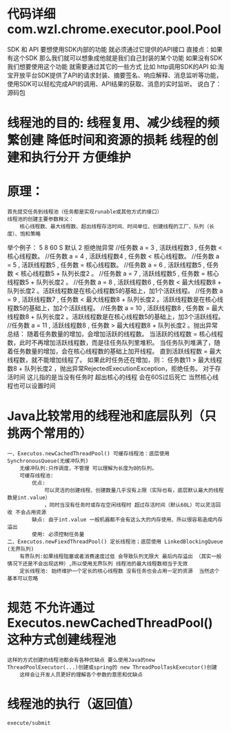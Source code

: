 #  代码详细com.wzl.chrome.executor.pool.Pool


SDK 和 API  要想使用SDK内部的功能 就必须通过它提供的API接口
    直接点：如果有这个SDK 那么我们就可以想象成他就是我们自己封装的某个功能
            如果没有SDK 我们想要使用这个功能 就需要通过其它的一些方式 比如 http调用SDK的API
            如:淘宝开放平台SDK提供了API的请求封装、摘要签名、响应解释、消息监听等功能，使用SDK可以轻松完成API的调用、API结果的获取、消息的实时监听。
    说白了：源码包
# 线程池的目的: 线程复用、减少线程的频繁创建 降低时间和资源的损耗 线程的创建和执行分开 方便维护
# 原理：
    首先提交任务到线程池（任务都是实现runable或其他方式的接口）
    线程池的创建主要参数释义：
        核心线程数、最大线程数、超出线程存活时间、时间单位、创建线程的工厂、队列（长度）、饱和策略
举个例子： 5             8               60          S           默认          2             拒绝抛异常
        //任务数 a = 3 , 活跃线程数3 , 任务数 < 核心线程数。
        //任务数 a = 4 , 活跃线程数4 , 任务数 < 核心线程数。
        //任务数 a = 5 , 活跃线程数5 , 任务数 = 核心线程数。
        //任务数 a = 6 , 活跃线程数5 , 任务数 < 核心线程数5 + 队列长度2 。
        //任务数 a = 7 , 活跃线程数5 , 任务数 = 核心线程数5 + 队列长度2 。
        //任务数 a = 8 , 活跃线程数6 , 任务数 < 最大线程数8 + 队列长度2 。活跃线程数是在核心线程数5的基础上，加1个活跃线程。
        //任务数 a = 9 , 活跃线程数7 , 任务数 < 最大线程数8 + 队列长度2 。活跃线程数是在核心线程数5的基础上，加2个活跃线程。
        //任务数 a = 10 , 活跃线程数8 , 任务数 = 最大线程数8 + 队列长度2 。活跃线程数是在核心线程数5的基础上，加3个活跃线程。
        //任务数 a = 11 , 活跃线程数8 , 任务数 > 最大线程数8 + 队列长度2 。抛出异常
总结：
随着任务数量的增加，会增加活跃的线程数。
当活跃的线程数 =   核心线程数，此时不再增加活跃线程数，而是往任务队列里堆积。
当任务队列堆满了，随着任务数量的增加，会在核心线程数的基础上加开线程。
直到活跃线程数 = 最大线程数，就不能增加线程了。
如果此时任务还在增加，则： 任务数11 > 最大线程数8 + 队列长度2 ，抛出异常RejectedExecutionException，拒绝任务。
    对于存活时间 这儿指的是当没有任务时 超出核心的线程 会在60S过后死亡  当然核心线程也可以设置时间
    
# Java比较常用的线程池和底层队列（只挑两个常用的）
    一、Executos.newCachedThreadPool() 可缓存线程池：底层使用SynchronousQueue(无缓冲队列)
        无缓冲队列:只作调度，不管理 可以理解为长度为0的队列。
        可缓存线程池:
            优点:
                可以灵活的创建线程、创建数量几乎没有上限（实际也有，底层默认最大的线程数是int.value）
                ，同时当没有任务时或存在空闲线程时 超过存活时间（默认60L）可以灵活回收 不会占用资源
            缺点: 由于int.value 一般机器都不会有这么大的内存使用、所以很容易造成内存溢出
            使用: 必须控制任务量
    二、Executos.newFiexdThreadPool() 定长线程池；底层使用 LinkedBlockingQueue (无界队列)
        有界队列:如果线程阻塞或者消费速度过低 会导致队列无限大 最后内存溢出 （其实一般情况下还是不会出现这种）,所以使用无界队列 线程池的最大线程数相当于无效
        定长线程池: 始终维护一个定长的核心线程数 没有任务也会占用一定的资源  当然这个基本可以忽略
        
# 规范 不允许通过Executos.newCachedThreadPool()这种方式创建线程池 
    这样的方式创建的线程池都会有各种优缺点 要么使用Java的new ThreadPoolExecutor(...)创建或spring的 new ThreadPoolTaskExecutor()创建
        这样会让开发人员更好的理解各个参数的意思和优缺点  
# 线程池的执行（返回值）
    execute/submit
                
    